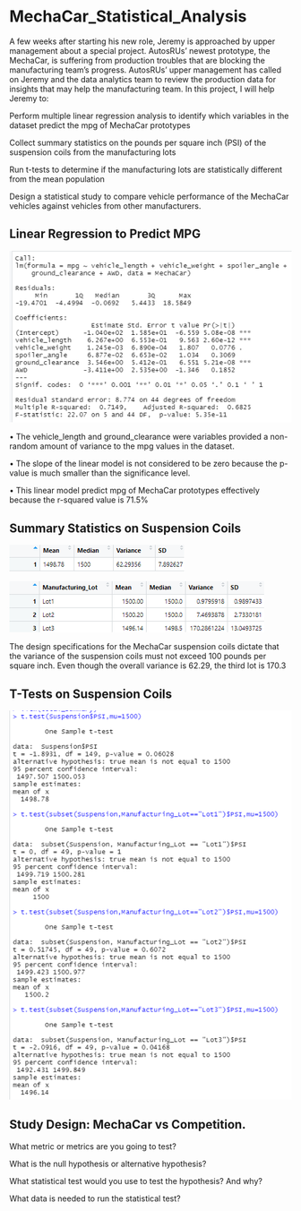 # MechaCar_Statistical_Analysis

A few weeks after starting his new role, Jeremy is approached by upper management about a special project. AutosRUs’ newest prototype, the MechaCar, is suffering from production troubles that are blocking the manufacturing team’s progress. AutosRUs’ upper management has called on Jeremy and the data analytics team to review the production data for insights that may help the manufacturing team. In this project, I will help Jeremy to: 

Perform multiple linear regression analysis to identify which variables in the dataset predict the mpg of MechaCar prototypes

Collect summary statistics on the pounds per square inch (PSI) of the suspension coils from the manufacturing lots

Run t-tests to determine if the manufacturing lots are statistically different from the mean population

Design a statistical study to compare vehicle performance of the MechaCar vehicles against vehicles from other manufacturers.
## Linear Regression to Predict MPG

![part_one](https://github.com/stephanieruiz1/MechaCar_Statistical_Analysis/blob/main/images/part_one.png)

•	The vehicle_length and ground_clearance were variables provided a non-random amount of variance to the mpg values in the dataset.

•	The slope of the linear model is not considered to be zero because the p-value is much smaller than the significance level.

•	This linear model predict mpg of MechaCar prototypes effectively because the r-squared value is 71.5% 

## Summary Statistics on Suspension Coils
![total_summary](https://github.com/stephanieruiz1/MechaCar_Statistical_Analysis/blob/main/images/total_summary.png)

![lot_summary](https://github.com/stephanieruiz1/MechaCar_Statistical_Analysis/blob/main/images/lot_summary.png)

The design specifications for the MechaCar suspension coils dictate that the variance of the suspension coils must not exceed 100 pounds per square inch. Even though the overall variance is 62.29, the third lot is 170.3

## T-Tests on Suspension Coils

![T_test](https://github.com/stephanieruiz1/MechaCar_Statistical_Analysis/blob/main/images/T_test.png)
## Study Design: MechaCar vs Competition.

What metric or metrics are you going to test?

What is the null hypothesis or alternative hypothesis?

What statistical test would you use to test the hypothesis? And why?

What data is needed to run the statistical test?
